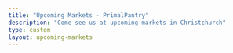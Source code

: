 ```yaml
---
title: "Upcoming Markets - PrimalPantry"
description: "Come see us at upcoming markets in Christchurch"
type: custom
layout: upcoming-markets
---
```




